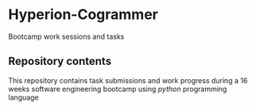 # Hyperion-Cogrammer
Bootcamp work sessions and tasks

## Repository contents
This repository contains task submissions and work progress during a 16 weeks software engineering bootcamp using *_python_* programming language

